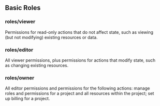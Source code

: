 
## Basic Roles

### roles/viewer
Permissions for read-only actions that do not affect state, such as viewing (but not modifying) existing resources or data.

### roles/editor
All viewer permissions, plus permissions for actions that modify state, such as changing existing resources.

### roles/owner
All editor permissions and permissions for the following actions: manage roles and permissions for a project and all resources within the project; set up billing for a project.


